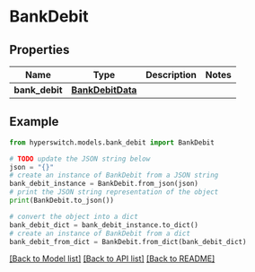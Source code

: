 # BankDebit


## Properties

Name | Type | Description | Notes
------------ | ------------- | ------------- | -------------
**bank_debit** | [**BankDebitData**](BankDebitData.md) |  | 

## Example

```python
from hyperswitch.models.bank_debit import BankDebit

# TODO update the JSON string below
json = "{}"
# create an instance of BankDebit from a JSON string
bank_debit_instance = BankDebit.from_json(json)
# print the JSON string representation of the object
print(BankDebit.to_json())

# convert the object into a dict
bank_debit_dict = bank_debit_instance.to_dict()
# create an instance of BankDebit from a dict
bank_debit_from_dict = BankDebit.from_dict(bank_debit_dict)
```
[[Back to Model list]](../README.md#documentation-for-models) [[Back to API list]](../README.md#documentation-for-api-endpoints) [[Back to README]](../README.md)


